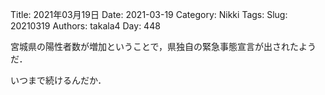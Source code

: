 ﻿Title: 2021年03月19日
Date: 2021-03-19
Category: Nikki
Tags: 
Slug: 20210319
Authors: takala4
Day: 448



宮城県の陽性者数が増加ということで，県独自の緊急事態宣言が出されたようだ．


いつまで続けるんだか．

